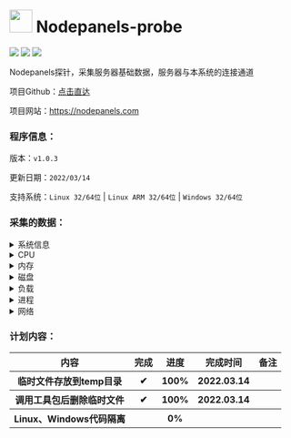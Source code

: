 # <img src="https://github.com/Aranxu/Nodepanels-probe/blob/main/favicon.ico" width = "40" height = "40" alt="" align=center/> Nodepanels-probe

<img src="https://img.shields.io/badge/Go-1.17-ff69b4"/> <img src="https://img.shields.io/badge/version-v1.0.3-orange"/> <img src="https://img.shields.io/badge/TG-@nodepanels-green?logo=telegram&style=plastic"/>

Nodepanels探针，采集服务器基础数据，服务器与本系统的连接通道

项目Github：[点击直达](https://github.com/Aranxu/Nodepanels)

项目网站：https://nodepanels.com

### 程序信息：

版本：`v1.0.3`

更新日期：`2022/03/14`

支持系统：`Linux 32/64位` | `Linux ARM 32/64位` | `Windows 32/64位`

### 采集的数据：

<details>
  <summary>系统信息</summary>
  <br>
  <ul>
    <li>主机名</li>
    <li>系统启动时间</li>
    <li>系统架构</li>
    <li>系统架构版本</li>
    <li>系统类型</li>
    <li>系统家族</li>
    <li>系统版本</li>
  </ul>
</details>

<details>
  <summary>CPU</summary>
  <br>
  <ul>
    <li>CPU数量</li>
    <li>CPU物理核心数</li>
    <li>CPU逻辑核心数</li>
    <li>CPU型号</li>
    <li>CPU供应商编号</li>
    <li>CPU赫兹</li>
    <li>CPU缓存</li>
    <li>CPU总使用率</li>
    <li>CPU各核心使用率</li>
  </ul>
</details>

<details>
  <summary>内存</summary>
  <br>
  <ul>
    <li>内存大小</li>
    <li>SWAP大小</li>
    <li>内存使用率</li>
    <li>SWAP使用率</li>
  </ul>
</details>

<details>
  <summary>磁盘</summary>
  <br>
  <ul>
    <li>分区信息（分区名，分区挂载点，分区格式，分区大小）</li>
    <li>分区使用率</li>
    <li>磁盘使用率</li>
    <li>磁盘IO</li>
  </ul>
</details>

<details>
  <summary>负载</summary>
  <br>
  <ul>
    <li>系统1分钟负载</li>
  </ul>
</details>

<details>
  <summary>进程</summary>
  <br>
  <ul>
    <li>进程列表</li>
    <li>进程数量</li>
    <li>监控的进程信息（Pid，进程名，进程命令行路径，进程CPU使用率，进程内存使用率，进程IO）</li>
  </ul>
</details>

<details>
  <summary>网络</summary>
  <br>
  <ul>
    <li>公网IP</li>
    <li>私网IP</li>
    <li>磁盘IO</li>
    <li>网络进出流量</li>
  </ul>
</details>

### 计划内容：

<table>
        <tr>
            <th>内容</th>
            <th>完成</th>
            <th>进度</th>
            <th>完成时间</th>
            <th>备注</th>
        </tr>
        <tr>
            <th>临时文件存放到temp目录</th>
            <th>✔</th>
            <th>100%</th>
            <th>2022.03.14</th>
            <th></th>
        </tr>
        <tr>
            <th>调用工具包后删除临时文件</th>
            <th>✔</th>
            <th>100%</th>
            <th>2022.03.14</th>
            <th></th>
        </tr>
        <tr>
            <th>Linux、Windows代码隔离</th>
            <th></th>
            <th>0%</th>
            <th></th>
            <th></th>
        </tr>
    </table>
